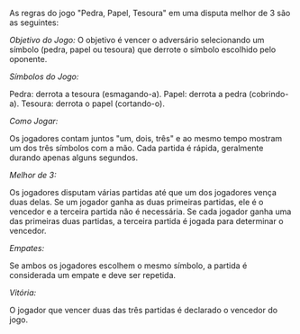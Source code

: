 As regras do jogo "Pedra, Papel, Tesoura" em uma disputa melhor de 3 são as seguintes:

*Objetivo do Jogo:* O objetivo é vencer o adversário selecionando um símbolo (pedra, papel ou tesoura) que derrote o símbolo escolhido pelo oponente.

*Símbolos do Jogo:*

Pedra: derrota a tesoura (esmagando-a).
Papel: derrota a pedra (cobrindo-a).
Tesoura: derrota o papel (cortando-o).

*Como Jogar:*

Os jogadores contam juntos "um, dois, três" e ao mesmo tempo mostram um dos três símbolos com a mão.
Cada partida é rápida, geralmente durando apenas alguns segundos.

*Melhor de 3:*

Os jogadores disputam várias partidas até que um dos jogadores vença duas delas.
Se um jogador ganha as duas primeiras partidas, ele é o vencedor e a terceira partida não é necessária.
Se cada jogador ganha uma das primeiras duas partidas, a terceira partida é jogada para determinar o vencedor.

*Empates:*

Se ambos os jogadores escolhem o mesmo símbolo, a partida é considerada um empate e deve ser repetida.

*Vitória:*

O jogador que vencer duas das três partidas é declarado o vencedor do jogo.
